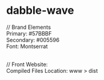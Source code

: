# dabble-wave


// Brand Elements<br>
Primary: #57BBBF<br>
Secondary: #005596<br>
Font: Montserrat<br>
<br>

// Front Website:<br>
Compiled Files Location: www > dist
